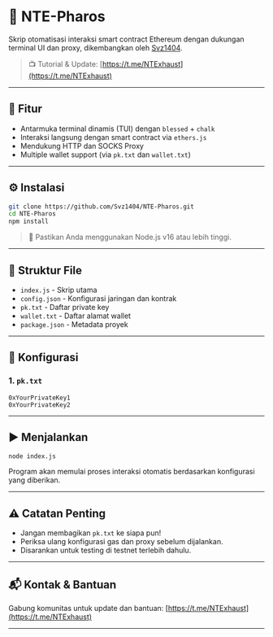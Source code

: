 # 🚀 NTE-Pharos

Skrip otomatisasi interaksi smart contract Ethereum dengan dukungan terminal UI dan proxy, dikembangkan oleh [Svz1404](https://github.com/Svz1404).

> 📺 Tutorial & Update: [https://t.me/NTExhaust](https://t.me/NTExhaust)

---

## 🧰 Fitur

- Antarmuka terminal dinamis (TUI) dengan `blessed` + `chalk`
- Interaksi langsung dengan smart contract via `ethers.js`
- Mendukung HTTP dan SOCKS Proxy
- Multiple wallet support (via `pk.txt` dan `wallet.txt`)

---

## ⚙️ Instalasi

```bash
git clone https://github.com/Svz1404/NTE-Pharos.git
cd NTE-Pharos
npm install
```

> 📝 Pastikan Anda menggunakan Node.js v16 atau lebih tinggi.

---

## 📁 Struktur File

- `index.js` - Skrip utama
- `config.json` - Konfigurasi jaringan dan kontrak
- `pk.txt` - Daftar private key
- `wallet.txt` - Daftar alamat wallet
- `package.json` - Metadata proyek

---

## 🔧 Konfigurasi


### 1. `pk.txt`

```
0xYourPrivateKey1
0xYourPrivateKey2
```
---

## ▶️ Menjalankan

```bash
node index.js
```

Program akan memulai proses interaksi otomatis berdasarkan konfigurasi yang diberikan.

---

## ⚠️ Catatan Penting

- Jangan membagikan `pk.txt` ke siapa pun!
- Periksa ulang konfigurasi gas dan proxy sebelum dijalankan.
- Disarankan untuk testing di testnet terlebih dahulu.

---

## 📬 Kontak & Bantuan

Gabung komunitas untuk update dan bantuan:
[https://t.me/NTExhaust](https://t.me/NTExhaust)

---
